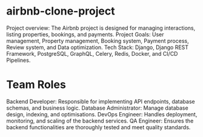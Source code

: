 # airbnb-clone-project
Project overview: The Airbnb project is designed for managing interactions, listing properties, bookings, and payments. Project Goals: User management, Property management, Booking system, Payment process, Review system, and Data optimization. Tech Stack: Django, Django REST Framework, PostgreSQL, GraphQL, Celery, Redis, Docker, and CI/CD Pipelines.


# Team Roles
Backend Developer: Responsible for implementing API endpoints, database schemas, and business logic.
Database Administrator: Manage database design, indexing, and optimisations.
DevOps Engineer: Handles deployment, monitoring, and scaling of the backend services.
QA Engineer: Ensures the backend functionalities are thoroughly tested and meet quality standards.
